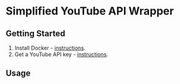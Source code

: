 # Simplified YouTube API Wrapper

## Getting Started

1. Install Docker - [instructions](https://docs.docker.com/engine/install/).
2. Get a YouTube API key - [instructions](https://hackmd.io/o08YEPCWRyCDlgYU4H6PPA).

## Usage


